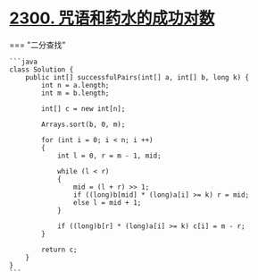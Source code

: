 # [2300. 咒语和药水的成功对数](https://leetcode.cn/problems/successful-pairs-of-spells-and-potions/description/?envType=study-plan-v2&envId=leetcode-75)

=== "二分查找"

    ```java
    class Solution {
        public int[] successfulPairs(int[] a, int[] b, long k) {
            int n = a.length;
            int m = b.length;

            int[] c = new int[n];

            Arrays.sort(b, 0, m);

            for (int i = 0; i < n; i ++)
            {
                int l = 0, r = m - 1, mid;

                while (l < r)
                {
                    mid = (l + r) >> 1;
                    if ((long)b[mid] * (long)a[i] >= k) r = mid;
                    else l = mid + 1;
                }

                if ((long)b[r] * (long)a[i] >= k) c[i] = m - r;
            }

            return c;
        }
    }
    ```